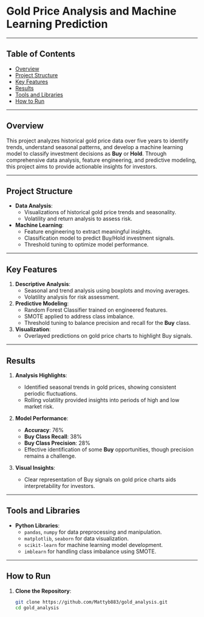 # **Gold Price Analysis and Machine Learning Prediction**

---

## **Table of Contents**
- [Overview](#overview)
- [Project Structure](#project-structure)
- [Key Features](#key-features)
- [Results](#results)
- [Tools and Libraries](#tools-and-libraries)
- [How to Run](#how-to-run)

---

## **Overview**
This project analyzes historical gold price data over five years to identify trends, understand seasonal patterns, and develop a machine learning model to classify investment decisions as **Buy** or **Hold**. Through comprehensive data analysis, feature engineering, and predictive modeling, this project aims to provide actionable insights for investors.

---

## **Project Structure**
- **Data Analysis**:
  - Visualizations of historical gold price trends and seasonality.
  - Volatility and return analysis to assess risk.
- **Machine Learning**:
  - Feature engineering to extract meaningful insights.
  - Classification model to predict Buy/Hold investment signals.
  - Threshold tuning to optimize model performance.

---

## **Key Features**
1. **Descriptive Analysis**:
   - Seasonal and trend analysis using boxplots and moving averages.
   - Volatility analysis for risk assessment.
2. **Predictive Modeling**:
   - Random Forest Classifier trained on engineered features.
   - SMOTE applied to address class imbalance.
   - Threshold tuning to balance precision and recall for the **Buy** class.
3. **Visualization**:
   - Overlayed predictions on gold price charts to highlight Buy signals.

---

## **Results**
1. **Analysis Highlights**:
   - Identified seasonal trends in gold prices, showing consistent periodic fluctuations.
   - Rolling volatility provided insights into periods of high and low market risk.

2. **Model Performance**:
   - **Accuracy**: 76%
   - **Buy Class Recall**: 38%
   - **Buy Class Precision**: 28%
   - Effective identification of some **Buy** opportunities, though precision remains a challenge.

3. **Visual Insights**:
   - Clear representation of Buy signals on gold price charts aids interpretability for investors.

---

## **Tools and Libraries**
- **Python Libraries**:
  - `pandas`, `numpy` for data preprocessing and manipulation.
  - `matplotlib`, `seaborn` for data visualization.
  - `scikit-learn` for machine learning model development.
  - `imblearn` for handling class imbalance using SMOTE.

---

## **How to Run**
1. **Clone the Repository**:
   ```bash
   git clone https://github.com/Mattyb883/gold_analysis.git
   cd gold_analysis
